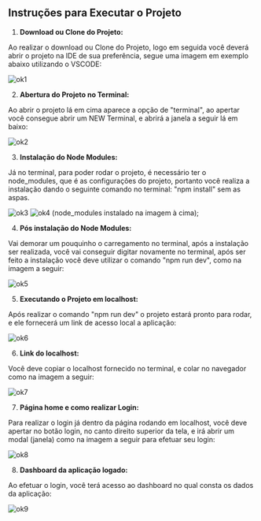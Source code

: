 ## Instruções para Executar o Projeto



1. **Download ou Clone do Projeto:**

   
  Ao realizar o download ou Clone do Projeto, logo em seguida você deverá abrir o projeto na IDE de sua preferência, segue uma imagem em exemplo abaixo utilizando o VSCODE:

![ok1](https://i.imgur.com/xjBuKw1.png)



2. **Abertura do Projeto no Terminal:**

  Ao abrir o projeto lá em cima aparece a opção de "terminal", ao apertar você consegue abrir um NEW Terminal, e abrirá a janela a seguir lá em baixo:

![ok2](https://i.imgur.com/bd8wSWC.png)



3. **Instalação do Node Modules:**


  Já no terminal, para poder rodar o projeto, é necessário ter o node_modules, que é as configurações do projeto, portanto você realiza a instalação dando o seguinte comando no terminal: "npm install" sem as aspas.

![ok3](https://i.imgur.com/dfhrCgZ.png)
![ok4](https://i.imgur.com/f6BgY39.png)
(node_modules instalado na imagem à cima);



4. **Pós instalação do Node Modules:**


  Vai demorar um pouquinho o carregamento no terminal, após a instalação ser realizada, você vai conseguir digitar novamente no terminal, após ser feito a instalação você deve utilizar o comando "npm run dev", como na imagem a seguir:

![ok5](https://i.imgur.com/H28yRhP.png)



5. **Executando o Projeto em localhost:**

  Após realizar o comando "npm run dev" o projeto estará pronto para rodar, e ele fornecerá um link de acesso local a aplicação:

![ok6](https://i.imgur.com/mqmOhlw.png)




6. **Link do localhost:**


  Você deve copiar o localhost fornecido no terminal, e colar no navegador como na imagem a seguir:

![ok7](https://i.imgur.com/dUYnfx0.png)




7. **Página home e como realizar Login:**


  Para realizar o login já dentro da página rodando em localhost, você deve apertar no botão login, no canto direito superior da tela, e irá abrir um modal (janela) como na imagem a seguir para efetuar seu login:

![ok8](https://i.imgur.com/KvcFKG9.png)




8. **Dashboard da aplicação logado:**


  Ao efetuar o login, você terá acesso ao dashboard no qual consta os dados da aplicação:

 ![ok9](https://i.postimg.cc/T3QHCxpP/recentro.png)

















